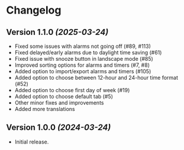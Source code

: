 Changelog
==========

Version 1.1.0 *(2025-03-24)*
----------------------------

* Fixed some issues with alarms not going off (#89, #113)
* Fixed delayed/early alarms due to daylight time saving (#61)
* Fixed issue with snooze button in landscape mode (#85) 
* Improved sorting options for alarms and timers (#7, #8)
* Added option to import/export alarms and timers (#105)
* Added option to choose between 12-hour and 24-hour time format (#52)
* Added option to choose first day of week (#19)
* Added option to choose default tab (#5)
* Other minor fixes and improvements
* Added more translations

Version 1.0.0 *(2024-03-24)*
----------------------------

* Initial release.
